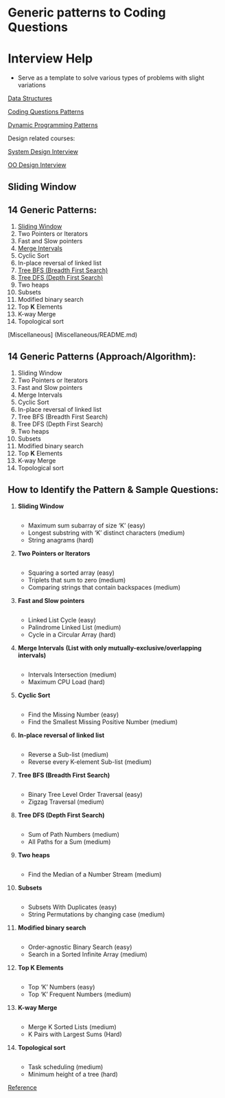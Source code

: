 # Generic patterns to Coding Questions
# Interview Help
* Serve as a template to solve various types of problems with slight variations

[Data Structures](https://www.educative.io/m/data-structures?source=post_page---------------------------)

[Coding Questions Patterns](https://www.educative.io/courses/grokking-the-coding-interview?source=post_page---------------------------)

[Dynamic Programming Patterns](https://www.educative.io/courses/grokking-dynamic-programming-patterns-for-coding-interviews)


Design related courses:

[System Design Interview](https://www.educative.io/courses/grokking-the-system-design-interview)

[OO Design Interview](https://www.educative.io/courses/grokking-the-object-oriented-design-interview)

## **Sliding Window**

## **14 Generic Patterns**:
  1. [Sliding Window](Sliding_Window/README.md)
  2. Two Pointers or Iterators
  3. Fast and Slow pointers
  4. [Merge Intervals](Merge_Intervals/README.md)
  5. Cyclic Sort
  6. In-place reversal of linked list
  7. [Tree BFS (Breadth First Search)](Tree_Breadth_First_Search/README.md)
  8. [Tree DFS (Depth First Search)](Tree_Depth_First_Search/README.md)
  9. Two heaps
  10. Subsets
  11. Modified binary search
  12. Top **K** Elements
  13. K-way Merge
  14. Topological sort

[Miscellaneous] (Miscellaneous/README.md)

## **14 Generic Patterns (Approach/Algorithm)**:
  1. Sliding Window
  2. Two Pointers or Iterators
  3. Fast and Slow pointers
  4. Merge Intervals
  5. Cyclic Sort
  6. In-place reversal of linked list
  7. Tree BFS (Breadth First Search)
  8. Tree DFS (Depth First Search)
  9. Two heaps
  10. Subsets
  11. Modified binary search
  12. Top **K** Elements
  13. K-way Merge
  14. Topological sort

## **How to Identify the Pattern & Sample Questions**:
  1. **Sliding Window**<br/>
     ```
     ```
      * Maximum sum subarray of size ‘K’ (easy)
      * Longest substring with ‘K’ distinct characters (medium)
      * String anagrams (hard)
  2. **Two Pointers or Iterators**<br/>
     ```
     ```
      * Squaring a sorted array (easy)
      * Triplets that sum to zero (medium)
      * Comparing strings that contain backspaces (medium)
  3. **Fast and Slow pointers**<br/>
     ```
     ```
      * Linked List Cycle (easy)
      * Palindrome Linked List (medium)
      * Cycle in a Circular Array (hard)
  4. **Merge Intervals** **(List with only mutually-exclusive/overlapping intervals)**<br/>
     ```
     ```
      * Intervals Intersection (medium)
      * Maximum CPU Load (hard)
  5. **Cyclic Sort**<br/>
     ```
     ```
      * Find the Missing Number (easy)
      * Find the Smallest Missing Positive Number (medium)
  6. **In-place reversal of linked list**<br/>
     ```
     ```
      * Reverse a Sub-list (medium)
      * Reverse every K-element Sub-list (medium)
  7. **Tree BFS (Breadth First Search)**<br/>
     ```
     ```
      * Binary Tree Level Order Traversal (easy)
      * Zigzag Traversal (medium)
  8. **Tree DFS (Depth First Search)**<br/>
     ```
     ```
      * Sum of Path Numbers (medium)
      * All Paths for a Sum (medium)
  9. **Two heaps**<br/>
     ```
     ```
      * Find the Median of a Number Stream (medium)
  10. **Subsets**<br/>
      ```
      ```
       * Subsets With Duplicates (easy)
       * String Permutations by changing case (medium)
  11. **Modified binary search**<br/>
      ```
      ```
       * Order-agnostic Binary Search (easy)
       * Search in a Sorted Infinite Array (medium)
  12. **Top **K** Elements**<br/>
      ```
      ```
       * Top ‘K’ Numbers (easy)
       * Top ‘K’ Frequent Numbers (medium)
  13. **K-way Merge**<br/>
      ```
      ```
       * Merge K Sorted Lists (medium)
       * K Pairs with Largest Sums (Hard)
  14. **Topological sort**<br/>

      ```
      ```
       * Task scheduling (medium)
       * Minimum height of a tree (hard)
 
[Reference](https://hackernoon.com/14-patterns-to-ace-any-coding-interview-question-c5bb3357f6ed)
